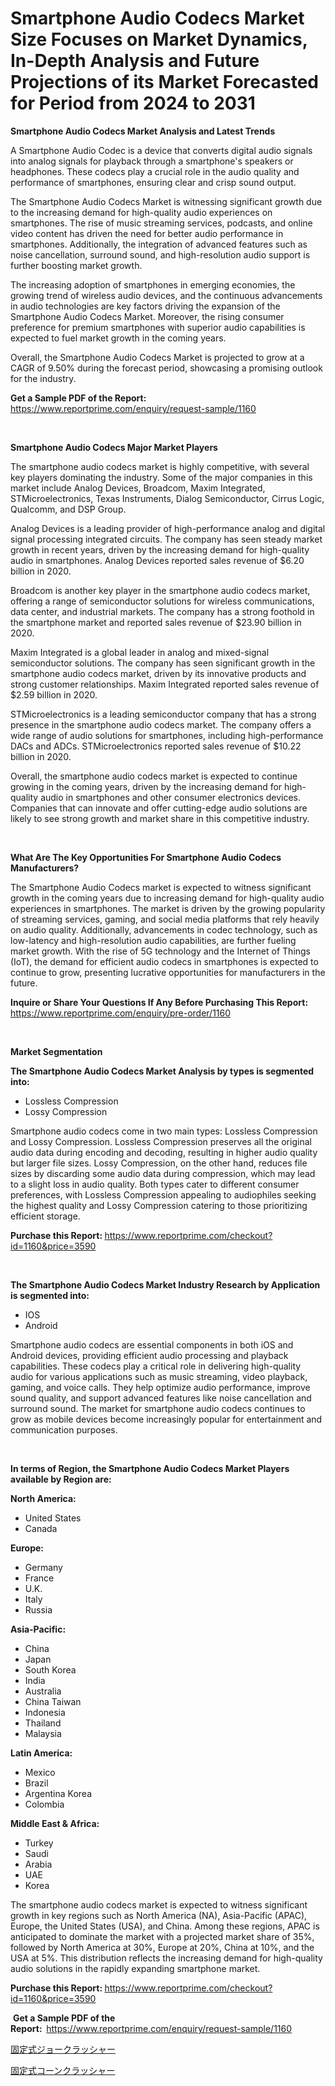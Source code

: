 <p><h1>Smartphone Audio Codecs Market Size Focuses on Market Dynamics, In-Depth Analysis and Future Projections of its Market Forecasted for Period from 2024 to 2031</h1></p><p><strong>Smartphone Audio Codecs Market Analysis and Latest Trends</strong></p>
<p><p>A Smartphone Audio Codec is a device that converts digital audio signals into analog signals for playback through a smartphone's speakers or headphones. These codecs play a crucial role in the audio quality and performance of smartphones, ensuring clear and crisp sound output.</p><p>The Smartphone Audio Codecs Market is witnessing significant growth due to the increasing demand for high-quality audio experiences on smartphones. The rise of music streaming services, podcasts, and online video content has driven the need for better audio performance in smartphones. Additionally, the integration of advanced features such as noise cancellation, surround sound, and high-resolution audio support is further boosting market growth.</p><p>The increasing adoption of smartphones in emerging economies, the growing trend of wireless audio devices, and the continuous advancements in audio technologies are key factors driving the expansion of the Smartphone Audio Codecs Market. Moreover, the rising consumer preference for premium smartphones with superior audio capabilities is expected to fuel market growth in the coming years.</p><p>Overall, the Smartphone Audio Codecs Market is projected to grow at a CAGR of 9.50% during the forecast period, showcasing a promising outlook for the industry.</p></p>
<p><strong>Get a Sample PDF of the Report:&nbsp;</strong> <a href="https://www.reportprime.com/enquiry/request-sample/1160">https://www.reportprime.com/enquiry/request-sample/1160</a></p>
<p>&nbsp;</p>
<p><strong>Smartphone Audio Codecs Major Market Players</strong></p>
<p><p>The smartphone audio codecs market is highly competitive, with several key players dominating the industry. Some of the major companies in this market include Analog Devices, Broadcom, Maxim Integrated, STMicroelectronics, Texas Instruments, Dialog Semiconductor, Cirrus Logic, Qualcomm, and DSP Group.</p><p>Analog Devices is a leading provider of high-performance analog and digital signal processing integrated circuits. The company has seen steady market growth in recent years, driven by the increasing demand for high-quality audio in smartphones. Analog Devices reported sales revenue of $6.20 billion in 2020.</p><p>Broadcom is another key player in the smartphone audio codecs market, offering a range of semiconductor solutions for wireless communications, data center, and industrial markets. The company has a strong foothold in the smartphone market and reported sales revenue of $23.90 billion in 2020.</p><p>Maxim Integrated is a global leader in analog and mixed-signal semiconductor solutions. The company has seen significant growth in the smartphone audio codecs market, driven by its innovative products and strong customer relationships. Maxim Integrated reported sales revenue of $2.59 billion in 2020.</p><p>STMicroelectronics is a leading semiconductor company that has a strong presence in the smartphone audio codecs market. The company offers a wide range of audio solutions for smartphones, including high-performance DACs and ADCs. STMicroelectronics reported sales revenue of $10.22 billion in 2020.</p><p>Overall, the smartphone audio codecs market is expected to continue growing in the coming years, driven by the increasing demand for high-quality audio in smartphones and other consumer electronics devices. Companies that can innovate and offer cutting-edge audio solutions are likely to see strong growth and market share in this competitive industry.</p></p>
<p>&nbsp;</p>
<p><strong>What Are The Key Opportunities For Smartphone Audio Codecs Manufacturers?</strong></p>
<p><p>The Smartphone Audio Codecs market is expected to witness significant growth in the coming years due to increasing demand for high-quality audio experiences in smartphones. The market is driven by the growing popularity of streaming services, gaming, and social media platforms that rely heavily on audio quality. Additionally, advancements in codec technology, such as low-latency and high-resolution audio capabilities, are further fueling market growth. With the rise of 5G technology and the Internet of Things (IoT), the demand for efficient audio codecs in smartphones is expected to continue to grow, presenting lucrative opportunities for manufacturers in the future.</p></p>
<p><strong>Inquire or Share Your Questions If Any Before Purchasing This Report:</strong> <a href="https://www.reportprime.com/enquiry/pre-order/1160">https://www.reportprime.com/enquiry/pre-order/1160</a></p>
<p>&nbsp;</p>
<p><strong>Market Segmentation</strong></p>
<p><strong>The Smartphone Audio Codecs Market Analysis by types is segmented into:</strong></p>
<p><ul><li>Lossless Compression</li><li>Lossy Compression</li></ul></p>
<p><p>Smartphone audio codecs come in two main types: Lossless Compression and Lossy Compression. Lossless Compression preserves all the original audio data during encoding and decoding, resulting in higher audio quality but larger file sizes. Lossy Compression, on the other hand, reduces file sizes by discarding some audio data during compression, which may lead to a slight loss in audio quality. Both types cater to different consumer preferences, with Lossless Compression appealing to audiophiles seeking the highest quality and Lossy Compression catering to those prioritizing efficient storage.</p></p>
<p><strong>Purchase this Report:&nbsp;</strong><a href="https://www.reportprime.com/checkout?id=1160&price=3590">https://www.reportprime.com/checkout?id=1160&price=3590</a></p>
<p>&nbsp;</p>
<p><strong>The Smartphone Audio Codecs Market Industry Research by Application is segmented into:</strong></p>
<p><ul><li>IOS</li><li>Android</li></ul></p>
<p><p>Smartphone audio codecs are essential components in both iOS and Android devices, providing efficient audio processing and playback capabilities. These codecs play a critical role in delivering high-quality audio for various applications such as music streaming, video playback, gaming, and voice calls. They help optimize audio performance, improve sound quality, and support advanced features like noise cancellation and surround sound. The market for smartphone audio codecs continues to grow as mobile devices become increasingly popular for entertainment and communication purposes.</p></p>
<p>&nbsp;</p>
<p><strong>In terms of Region, the Smartphone Audio Codecs Market Players available by Region are:</strong></p>
<p>
    <p> <strong> North America: </strong>
        <ul>
            <li>United States</li>
            <li>Canada</li>
        </ul>
        </p> 
    <p> <strong> Europe: </strong>
        <ul>
            <li>Germany</li>
            <li>France</li>
            <li>U.K.</li>
            <li>Italy</li>
            <li>Russia</li>
        </ul>
        </p> 
    <p> <strong> Asia-Pacific: </strong>
        <ul>
            <li>China</li>
            <li>Japan</li>
            <li>South Korea</li>
            <li>India</li>
            <li>Australia</li>
            <li>China Taiwan</li>
            <li>Indonesia</li>
            <li>Thailand</li>
            <li>Malaysia</li>
        </ul>
        </p> 
    <p> <strong> Latin America: </strong>
        <ul>
            <li>Mexico</li>
            <li>Brazil</li>
            <li>Argentina Korea</li>
            <li>Colombia</li>
        </ul>
        </p> 
    <p> <strong> Middle East & Africa: </strong>
        <ul>
            <li>Turkey</li>
            <li>Saudi</li>
            <li>Arabia</li>
            <li>UAE</li>
            <li>Korea</li>
        </ul>
    </p>
    </p>
<p><p>The smartphone audio codecs market is expected to witness significant growth in key regions such as North America (NA), Asia-Pacific (APAC), Europe, the United States (USA), and China. Among these regions, APAC is anticipated to dominate the market with a projected market share of 35%, followed by North America at 30%, Europe at 20%, China at 10%, and the USA at 5%. This distribution reflects the increasing demand for high-quality audio solutions in the rapidly expanding smartphone market.</p></p>
<p><strong>Purchase this Report: </strong><a href="https://www.reportprime.com/checkout?id=1160&price=3590">https://www.reportprime.com/checkout?id=1160&price=3590</a></p>
<p>&nbsp;<strong>Get a Sample PDF of the Report:&nbsp;&nbsp;</strong><a href="https://www.reportprime.com/enquiry/request-sample/1160">https://www.reportprime.com/enquiry/request-sample/1160</a></p>
<p><strong></strong></p>
<p><p><a href="https://github.com/zjkmgcs938405/Market-Research-Report-List-1/blob/main/27438298976.md">固定式ジョークラッシャー</a></p><p><a href="https://github.com/mohamedbakry57/Market-Research-Report-List-3/blob/main/57706538975.md">固定式コーンクラッシャー</a></p></p>